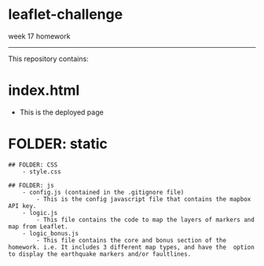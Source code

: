 # leaflet-challenge
week 17 homework

******************************
This repository contains: 

# index.html 
- This is the deployed page

# FOLDER: static

    ## FOLDER: CSS
        - style.css
    
    ## FOLDER: js
        - config.js (contained in the .gitignore file)
            - This is the config javascript file that contains the mapbox API key.
        - logic.js
            - This file contains the code to map the layers of markers and map from Leaflet.
        - logic_bonus.js
            - This file contains the core and bonus section of the homework. i.e. It includes 3 different map types, and have the  option to display the earthquake markers and/or faultlines.
